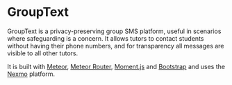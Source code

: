GroupText
=========
GroupText is a privacy-preserving group SMS platform, useful in scenarios where safeguarding is a concern. It allows tutors to contact students without having their phone numbers, and for transparency all messages are visible to all other tutors.

It is built with [Meteor](http://www.meteor.com/), [Meteor Router](https://github.com/tmeasday/meteor-router), [Moment.js](http://momentjs.com/) and [Bootstrap](http://getbootstrap.com/) and uses the [Nexmo](https://www.nexmo.com/) platform.
